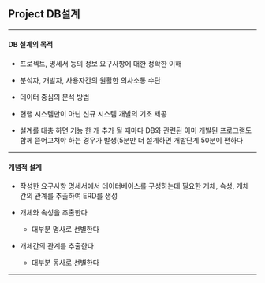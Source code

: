 ## Project DB설계

---

#### DB 설계의 목적

- 프로젝트, 명세서 등의 정보 요구사항에 대한 정확한 이해

- 분석자, 개발자, 사용자간의 원활한 의사소통 수단

- 데이터 중심의 분석 방법

- 현행 시스템만이 아닌 신규 시스템 개발의 기초 제공

- 설계를 대충 하면 기능 한 개 추가 될 때마다 DB와 관련된 이미 개발된 프로그램도 함께 뜯어고쳐야 하는 경우가 발생(5분만 더 설계하면 개발단계 50분이 편하다

---

#### 개념적 설계

- 작성한 요구사항 명세서에서 데이터베이스를 구성하는데 필요한 개체, 속성, 개체 간의 관계를 추출하여 ERD를 생성

- 개체와 속성을 추출한다
  
  - 대부분 명사로 선별한다

- 개체간의 관계를 추출한다
  
  - 대부분 동사로 선별한다

---




